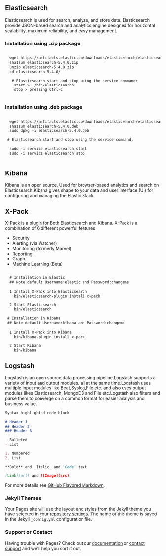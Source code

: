 ## Elasticsearch 

Elasticsearch is used for search, analyze, and store data. Elasticsearch provide JSON-based search and analytics engine designed for horizontal scalability, maximum reliability, and easy management.


 ### Installation using .zip package

```markdown

  wget https://artifacts.elastic.co/downloads/elasticsearch/elasticsearch-5.4.0.zip
  sha1sum elasticsearch-5.4.0.zip 
  unzip elasticsearch-5.4.0.zip
  cd elasticsearch-5.4.0/ 

   # Elasticsearch start and stop using the service command:
    start > ./bin/elasticsearch
    stop > pressing Ctrl-C
    
```

### Installation using .deb package

```markdown

  wget https://artifacts.elastic.co/downloads/elasticsearch/elasticsearch-5.4.0.deb
  sha1sum elasticsearch-5.4.0.deb 
  sudo dpkg -i elasticsearch-5.4.0.deb

 # Elasticsearch start and stop using the service command:

  sudo -i service elasticsearch start
  sudo -i service elasticsearch stop
  
```

## Kibana 

Kibana is an open source, Used for browser-based analytics and search on Elasticsearch.Kibana gives shape to your data and user interface (UI) for configuring and managing the Elastic Stack.

## X-Pack 

X-Pack is a plugin for Both Elasticsearch and Kibana. X-Pack is a combination of 6 different powerful features 
+ Security
+ Alerting (via Watcher)
+ Monitoring (formerly Marvel)
+ Reporting
+ Graph
+ Machine Learning (Beta)

```markdown

  # Installation in Elastic
  ## Note default Username:elastic and Password:changeme
  
  1 Install X-Pack into Elasticsearch
    bin/elasticsearch-plugin install x-pack

  2 Start Elasticsearch
    bin/elasticsearch

 # Installation in Kibana
 ## Note default Username:kibana and Password:changeme
  
  1 Install X-Pack into Kibana
    bin/kibana-plugin install x-pack

  2 Start Kibana
    bin/kibana

```

## Logstash 

Logstash is an open source,data processing pipeline.Logstash supports a variety of input and output modules, all at the same time.Logstash uses multiple input modules like Beat,Syslog,File etc. and also uses output modules likes Elasticsearch, MongoDB and File etc.Logstash also filters and parse them to converge on a common format for easier analysis and business value. 


```markdown
Syntax highlighted code block

# Header 1
## Header 2
### Header 3

- Bulleted
- List

1. Numbered
2. List

**Bold** and _Italic_ and `Code` text

[Link](url) and ![Image](src)
```

For more details see [GitHub Flavored Markdown](https://guides.github.com/features/mastering-markdown/).

### Jekyll Themes

Your Pages site will use the layout and styles from the Jekyll theme you have selected in your [repository settings](https://github.com/technolabshq/ELK-Setup/settings). The name of this theme is saved in the Jekyll `_config.yml` configuration file.

### Support or Contact

Having trouble with Pages? Check out our [documentation](https://help.github.com/categories/github-pages-basics/) or [contact support](https://github.com/contact) and we’ll help you sort it out.
